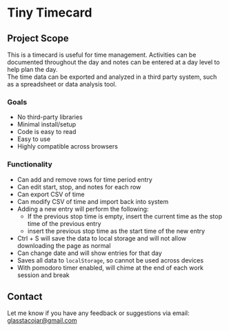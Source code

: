 # Tiny Timecard

## Project Scope
This is a timecard is useful for time management. Activities can be documented throughout the day and notes can be entered at a day level to help plan the day.  
The time data can be exported and analyzed in a third party system, such as a spreadsheet or data analysis tool.

### Goals
- No third-party libraries
- Minimal install/setup
- Code is easy to read
- Easy to use
- Highly compatible across browsers

### Functionality
- Can add and remove rows for time period entry
- Can edit start, stop, and notes for each row
- Can export CSV of time
- Can modify CSV of time and import back into system
- Adding a new entry will perform the following:
  - If the previous stop time is empty, insert the current time as the stop time of the previous entry
  - insert the previous stop time as the start time of the new entry
- Ctrl + S will save the data to local storage and will not allow downloading the page as normal
- Can change date and will show entries for that day
- Saves all data to `localStorage`, so cannot be used across devices
- With pomodoro timer enabled, will chime at the end of each work session and break

## Contact
Let me know if you have any feedback or suggestions via email: glasstacojar@gmail.com
